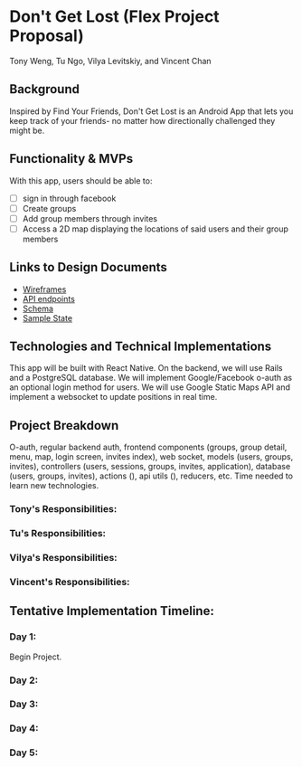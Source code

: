 # Don't Get Lost (Flex Project Proposal)
 
Tony Weng, Tu Ngo, Vilya Levitskiy, and Vincent Chan
 
## Background
 
Inspired by Find Your Friends, Don't Get Lost is an Android App that lets you keep track of your friends- no matter how directionally challenged they might be.
 
## Functionality & MVPs
 
With this app, users should be able to:
 
- [ ] sign in through facebook
- [ ] Create groups
- [ ] Add group members through invites
- [ ] Access a 2D map displaying the locations of said users and their group members
 
## Links to Design Documents
 
- [Wireframes](/docs/images)
- [API endpoints](/docs/api_end_points.md)
- [Schema](/docs/schema.md)
- [Sample State](/docs/state_slice.md)
 
## Technologies and Technical Implementations
 
This app will be built with React Native. On the backend, we will use Rails and a PostgreSQL database.
We will implement Google/Facebook o-auth as an optional login method for users.
We will use Google Static Maps API and implement a websocket to update positions in real time.
 
## Project Breakdown
 
O-auth, regular backend auth, frontend components (groups, group detail, menu, map, login screen, invites index), web socket, models (users, groups, invites), controllers (users, sessions, groups, invites, application), database (users, groups, invites), actions (), api utils (), reducers, etc. Time needed to learn new technologies.
 
### Tony's Responsibilities:
 
### Tu's Responsibilities:
 
### Vilya's Responsibilities:
 
### Vincent's Responsibilities:
 
 
## Tentative Implementation Timeline:
 
### Day 1:
Begin Project. 
 
### Day 2:
 
### Day 3:
 
### Day 4:
 
### Day 5:
